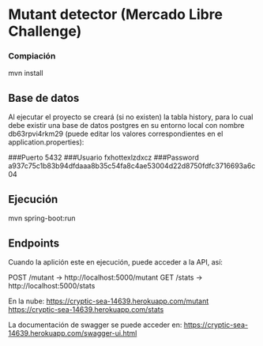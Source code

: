 # Mutant detector (Mercado Libre Challenge)

### Compiación
mvn install

## Base de datos
Al ejecutar el proyecto se creará (si no existen) la tabla history, para lo cual debe existir una base de datos
postgres en su entorno local con nombre db63rpvi4rkm29 
(puede editar los valores correspondientes en el application.properties): 

###Puerto
5432
###Usuario
fxhottexlzdxcz
###Password
a937c75c1b83b94dfdaaa8b35c54fa8c4ae53004d22d8750fdfc3716693a6c04

## Ejecución
mvn spring-boot:run

## Endpoints
Cuando la aplición este en ejecución, puede acceder a la API, así:

POST /mutant -> http://localhost:5000/mutant
GET /stats -> http://localhost:5000/stats

En la nube:
https://cryptic-sea-14639.herokuapp.com/mutant
https://cryptic-sea-14639.herokuapp.com/stats

La documentación de swagger se puede acceder en:
https://cryptic-sea-14639.herokuapp.com/swagger-ui.html


 
